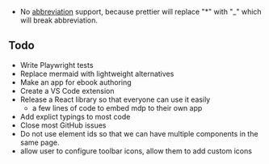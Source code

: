 - No [abbreviation](https://michelf.ca/projects/php-markdown/extra/#abbr) support, because prettier will replace "\*" with "\_" which will break abbreviation.

## Todo

- Write Playwright tests
- Replace mermaid with lightweight alternatives
- Make an app for ebook authoring
- Create a VS Code extension
- Release a React library so that everyone can use it easily
  - a few lines of code to embed mdp to their own app
- Add explict typings to most code
- Close most GitHub issues
- Do not use element ids so that we can have multiple components in the same page.
- allow user to configure toolbar icons, allow them to add custom icons
